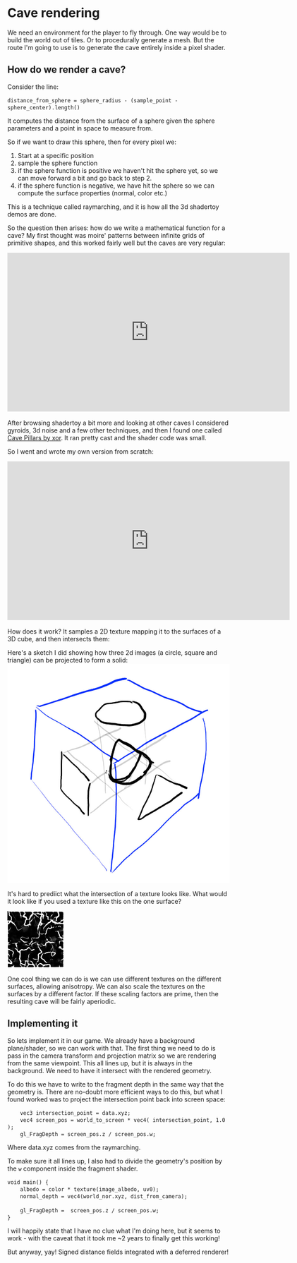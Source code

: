 # Cave rendering

We need an environment for the player to fly through. One way would be
to build the world out of tiles. Or to procedurally generate a mesh.
But the route I'm going to use is to generate the cave entirely inside
a pixel shader.


## How do we render a cave?

Consider the line:
```
distance_from_sphere = sphere_radius - (sample_point - sphere_center).length() 
```
It computes the distance from the surface of a sphere given the sphere
parameters and a point in space to measure from.

So if we want to draw this sphere, then for every pixel we:
1) Start at a specific position
2) sample the sphere function
3) if the sphere function is positive we haven't hit the sphere yet, so we can move forward a bit and go back to step 2.
4) if the sphere function is negative, we have hit the sphere so we can compute the surface properties (normal, color etc.)

This is a technique called raymarching, and it is how all the 3d 
shadertoy demos are done.

So the question then arises: how do we write a mathematical function for
a cave? My first thought was moire' patterns between infinite grids of
primitive shapes, and this worked fairly well but the caves
are very regular:

<iframe width="640" height="360" frameborder="0" src="https://www.shadertoy.com/embed/3sGBWt?gui=true&t=10&paused=true&muted=false" allowfullscreen></iframe>

After browsing shadertoy a bit more and looking at other caves I considered
gyroids, 3d noise and a few other techniques, and then I found one called
[Cave Pillars by xor](https://www.shadertoy.com/view/Xsd3z7). It ran pretty
cast and the shader code was small. 

So I went and wrote my own version from scratch:
<iframe width="640" height="360" frameborder="0" src="https://www.shadertoy.com/embed/tltyRB?gui=true&t=10&paused=true&muted=false" allowfullscreen></iframe>

How does it work? It samples a 2D texture mapping it to the surfaces of
a 3D cube, and then intersects them:

Here's a sketch I did showing how three 2d images (a circle, square and
triangle) can be projected to form a solid:
![Intersections](cube_intersection.jpg)

It's hard to prediict what the intersection of a texture looks like. 
What would it look like if you used a texture like this on the one 
surface?

![guess](guess.jpg)

One cool thing we can do is we can use different textures on the
different surfaces, allowing anisotropy. We can also scale the textures
on the surfaces by a different factor. If these scaling factors are
prime, then the resulting cave will be fairly aperiodic. 

## Implementing it
So lets implement it in our game. We already have a background 
plane/shader, so we can work with that. The first thing we need to do is 
pass in the camera transform and projection matrix so we are rendering
from the same viewpoint. This all lines up, but it is always in the background.
We need to have it intersect with the rendered geometry.

To do this we have to write to the fragment depth in the same way that
the geometry is.
There are no-doubt more efficient ways to do this, but what I found worked
was to project the intersection point back into screen space:

```
    vec3 intersection_point = data.xyz; 
    vec4 screen_pos = world_to_screen * vec4( intersection_point, 1.0 );
    gl_FragDepth = screen_pos.z / screen_pos.w;
```
Where data.xyz comes from the raymarching. 

To make sure it all lines up, I also had to divide the geometry's position
by the `w` component inside the fragment shader.

```
void main() {
    albedo = color * texture(image_albedo, uv0);
    normal_depth = vec4(world_nor.xyz, dist_from_camera);
    
    gl_FragDepth =  screen_pos.z / screen_pos.w;
}
```
I will happily state that I have no clue what I'm doing here, but it seems
to work - with the caveat that it took me ~2 years to finally get this working!

<canvas id="pilot/pilot_cave_rendering"></canvas>

But anyway, yay! Signed distance fields integrated with a deferred renderer!


